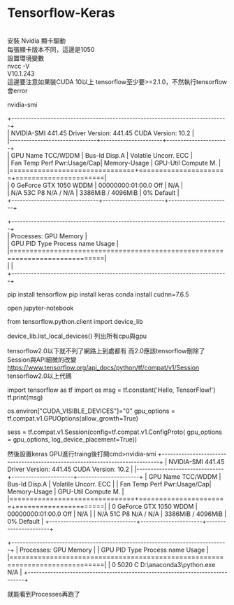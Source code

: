 # Tensorflow-Keras

<br>安裝 Nvidia 顯卡驅動<br>
每張顯卡版本不同，這邊是1050<br>
設置環境變數<br>
nvcc -V<br>
V10.1.243<br>
這邊要注意如果裝CUDA 10以上 tensorflow至少要>=2.1.0，不然執行tensorflow會error<br>

nvidia-smi<br>

+-----------------------------------------------------------------------------+<br>
| NVIDIA-SMI 441.45       Driver Version: 441.45       CUDA Version: 10.2     |<br>
|-------------------------------+----------------------+----------------------+<br>
| GPU  Name            TCC/WDDM | Bus-Id        Disp.A | Volatile Uncorr. ECC |<br>
| Fan  Temp  Perf  Pwr:Usage/Cap|         Memory-Usage | GPU-Util  Compute M. |<br>
|===============================+======================+======================|<br>
|   0  GeForce GTX 1050   WDDM  | 00000000:01:00.0 Off |                  N/A |<br>
| N/A   53C    P8    N/A /  N/A |   3386MiB /  4096MiB |      0%      Default |<br>
+-------------------------------+----------------------+----------------------+<br>

+-----------------------------------------------------------------------------+<br>
| Processes:                                                       GPU Memory |<br>
|  GPU       PID   Type   Process name                             Usage      |<br>
|=============================================================================|<br>
|                                                                             |<br>
+-----------------------------------------------------------------------------+<br>


pip install tensorflow
pip install keras 
conda install cudnn=7.6.5

open jupyter-notebook

from tensorflow.python.client import device_lib

device_lib.list_local_devices()
列出所有cpu與gpu

tensorflow2.0以下就不列了網路上到處都有
而2.0應該tensorflow刪除了Session與API細微的改變
https://www.tensorflow.org/api_docs/python/tf/compat/v1/Session
tensorflow2.0以上代碼

import tensorflow as tf
import os
msg = tf.constant('Hello, TensorFlow!')
tf.print(msg)

os.environ["CUDA_VISIBLE_DEVICES"]="0"
gpu_options = tf.compat.v1.GPUOptions(allow_growth=True)


sess = tf.compat.v1.Session(config=tf.compat.v1.ConfigProto(
    gpu_options = gpu_options,
    log_device_placement=True))
    
然後設置keras GPU進行traing後打開cmd>nvidia-smi
+-----------------------------------------------------------------------------+
| NVIDIA-SMI 441.45       Driver Version: 441.45       CUDA Version: 10.2     |
|-------------------------------+----------------------+----------------------+
| GPU  Name            TCC/WDDM | Bus-Id        Disp.A | Volatile Uncorr. ECC |
| Fan  Temp  Perf  Pwr:Usage/Cap|         Memory-Usage | GPU-Util  Compute M. |
|===============================+======================+======================|
|   0  GeForce GTX 1050   WDDM  | 00000000:01:00.0 Off |                  N/A |
| N/A   51C    P8    N/A /  N/A |   3386MiB /  4096MiB |      0%      Default |
+-------------------------------+----------------------+----------------------+

+-----------------------------------------------------------------------------+
| Processes:                                                       GPU Memory |
|  GPU       PID   Type   Process name                             Usage      |
|=============================================================================|
|    0      5020      C   D:\anaconda3\python.exe                    N/A      |
+-----------------------------------------------------------------------------+

就能看到Processes再跑了
